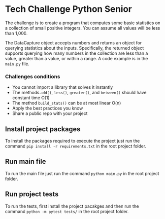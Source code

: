 # Tech Challenge Python Senior
The challenge is to create a program that computes some basic statistics on a collection of small positive integers. You can assume all values will be less than 1,000.

The DataCapture object accepts numbers and returns an object for querying statistics about the inputs. Specifically, the returned object supports querying how many numbers in the collection are less than a value, greater than a value, or within a range. A code example is in the ``` main.py ``` file.

### Challenges conditions
- You cannot import a library that solves it instantly
- The methods ```add()```, ```less()```, ```greater()```, and ```between()``` should have 
constant time O(1)
- The method ```build_stats()``` can be at most linear O(n)
- Apply the best practices you know
- Share a public repo with your project

## Install project packages
To install the packages required to execute the project just run the command ```pip install -r requirements.txt``` in the root project folder.

## Run main file
To run the main file just run the command ```python main.py``` in the root project folder.

## Run project tests
To run the tests, first install the project pacakges and then run the command ```python -m pytest tests/``` in the root project folder.